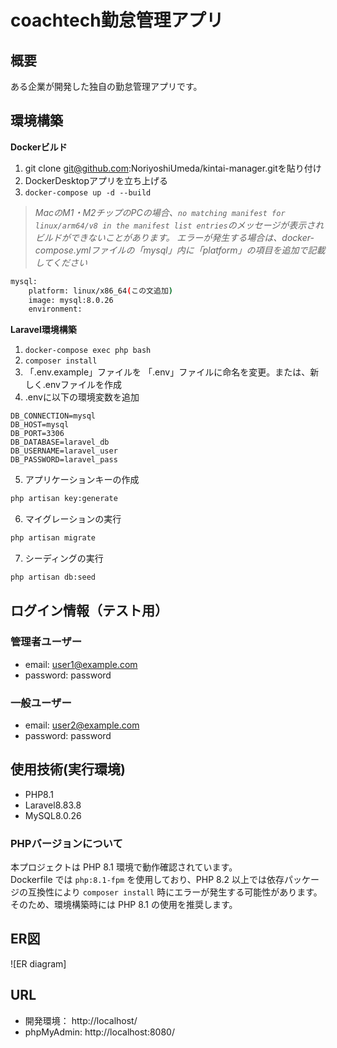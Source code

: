 # coachtech勤怠管理アプリ

## 概要
ある企業が開発した独自の勤怠管理アプリです。

## 環境構築
**Dockerビルド**
1. git clone git@github.com:NoriyoshiUmeda/kintai-manager.gitを貼り付け
2. DockerDesktopアプリを立ち上げる
3. `docker-compose up -d --build`

> *MacのM1・M2チップのPCの場合、`no matching manifest for linux/arm64/v8 in the manifest list entries`のメッセージが表示されビルドができないことがあります。
エラーが発生する場合は、docker-compose.ymlファイルの「mysql」内に「platform」の項目を追加で記載してください*
``` bash
mysql:
    platform: linux/x86_64(この文追加)
    image: mysql:8.0.26
    environment:
```

**Laravel環境構築**
1. `docker-compose exec php bash`
2. `composer install`
3. 「.env.example」ファイルを 「.env」ファイルに命名を変更。または、新しく.envファイルを作成
4. .envに以下の環境変数を追加
``` text
DB_CONNECTION=mysql
DB_HOST=mysql
DB_PORT=3306
DB_DATABASE=laravel_db
DB_USERNAME=laravel_user
DB_PASSWORD=laravel_pass
```
5. アプリケーションキーの作成
``` bash
php artisan key:generate
```

6. マイグレーションの実行
``` bash
php artisan migrate
```

7. シーディングの実行
``` bash
php artisan db:seed
```


## ログイン情報（テスト用）
### 管理者ユーザー
- email: user1@example.com
- password: password

### 一般ユーザー
- email: user2@example.com
- password: password


## 使用技術(実行環境)
- PHP8.1
- Laravel8.83.8
- MySQL8.0.26

### PHPバージョンについて
本プロジェクトは PHP 8.1 環境で動作確認されています。  
Dockerfile では `php:8.1-fpm` を使用しており、PHP 8.2 以上では依存パッケージの互換性により `composer install` 時にエラーが発生する可能性があります。  
そのため、環境構築時には PHP 8.1 の使用を推奨します。

## ER図
![ER diagram]

## URL
- 開発環境： http://localhost/
- phpMyAdmin: http://localhost:8080/
